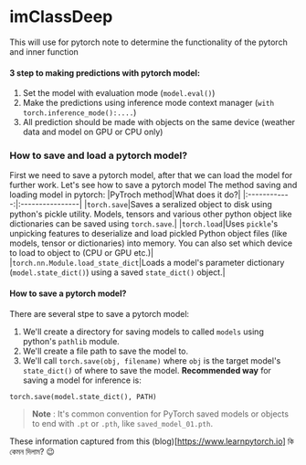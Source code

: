 # imClassDeep
This will use for pytorch note to determine the functionality of the pytorch and inner function

#### 3 step to making predictions with pytorch model:
1. Set the model with evaluation mode (```model.eval()```)
2. Make the predictions using inference mode context manager (```with torch.inference_mode():....```)
3. All prediction should be made with objects on the same device (weather data and model on GPU or CPU only)

### How to save and load a pytorch model? 
First we need to save a pytorch model, after that we can load the model for further work. Let's see how to save a pytorch model
The method saving and loading model in pytorch:
|PyTroch method|What does it do?|
|:------------:|:----------------|
|```torch.save```|Saves a seralized object to disk using python's pickle utility. Models, tensors and various other python object like dictionaries can be saved using ```torch.save```.|
|```torch.load```|Uses ```pickle```'s unpicking features to deserialize and load pickled Python object files (like models, tensor or dictionaries) into memory. You can also set which device to load to object to (CPU or GPU etc.)|
|```torch.nn.Module.load_state_dict```|Loads a model's parameter dictionary (```model.state_dict()```) using a saved ```state_dict()``` object.|

#### How to save a pytorch model?
There are several stpe to save a pytorch model:
1. We'll create a directory for saving models to called ```models``` using python's ```pathlib``` module.
2. We'll create a file path to save the model to.
3. We'll call ```torch.save(obj, filename)``` where ```obj``` is the target model's ```state_dict()``` of where to save the model.
**Recommended way** for saving a model for inference is:
```python3
torch.save(model.state_dict(), PATH)
```
> **Note** : It's common convention for PyTorch saved models or objects to end with ```.pt``` or ```.pth```, like ```saved_model_01.pth```.


These information captured from this (blog)[https://www.learnpytorch.io]
কি কেমন দিলাম? :wink: